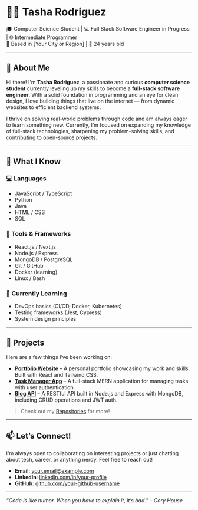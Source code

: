 # 👩‍💻 Tasha Rodriguez

🎓 Computer Science Student | 💻 Full Stack Software Engineer in Progress | 🌐 Intermediate Programmer  
📍 Based in [Your City or Region] | 📅 24 years old

---

## 🌟 About Me

Hi there! I'm **Tasha Rodriguez**, a passionate and curious **computer science student** currently leveling up my skills to become a **full-stack software engineer**. With a solid foundation in programming and an eye for clean design, I love building things that live on the internet — from dynamic websites to efficient backend systems.

I thrive on solving real-world problems through code and am always eager to learn something new. Currently, I’m focused on expanding my knowledge of full-stack technologies, sharpening my problem-solving skills, and contributing to open-source projects.

---

## 🧠 What I Know

### 💻 Languages
- JavaScript / TypeScript
- Python
- Java
- HTML / CSS
- SQL

### 🧰 Tools & Frameworks
- React.js / Next.js
- Node.js / Express
- MongoDB / PostgreSQL
- Git / GitHub
- Docker (learning)
- Linux / Bash

### 🔧 Currently Learning
- DevOps basics (CI/CD, Docker, Kubernetes)
- Testing frameworks (Jest, Cypress)
- System design principles

---

## 📂 Projects

Here are a few things I’ve been working on:

- **[Portfolio Website](#)** – A personal portfolio showcasing my work and skills. Built with React and Tailwind CSS.
- **[Task Manager App](#)** – A full-stack MERN application for managing tasks with user authentication.
- **[Blog API](#)** – A RESTful API built in Node.js and Express with MongoDB, including CRUD operations and JWT auth.

> Check out my [Repositories](https://github.com/your-github-username?tab=repositories) for more!

---

## 📫 Let’s Connect!

I'm always open to collaborating on interesting projects or just chatting about tech, career, or anything nerdy. Feel free to reach out!

- **Email**: your.email@example.com  
- **LinkedIn**: [linkedin.com/in/your-profile](https://linkedin.com/in/your-profile)  
- **GitHub**: [github.com/your-github-username](https://github.com/your-github-username)

---

_“Code is like humor. When you have to explain it, it’s bad.” – Cory House_

